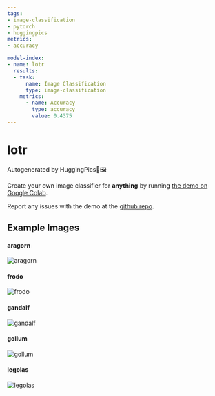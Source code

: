 ```yaml
---
tags:
- image-classification
- pytorch
- huggingpics
metrics:
- accuracy

model-index:
- name: lotr
  results:
  - task:
      name: Image Classification
      type: image-classification
    metrics:
      - name: Accuracy
        type: accuracy
        value: 0.4375
---
```


# lotr


Autogenerated by HuggingPics🤗🖼️

Create your own image classifier for **anything** by running [the demo on Google Colab](https://colab.research.google.com/github/nateraw/huggingpics/blob/main/HuggingPics.ipynb).

Report any issues with the demo at the [github repo](https://github.com/nateraw/huggingpics).


## Example Images


#### aragorn

![aragorn](images/aragorn.jpg)

#### frodo

![frodo](images/frodo.jpg)

#### gandalf

![gandalf](images/gandalf.jpg)

#### gollum

![gollum](images/gollum.jpg)

#### legolas

![legolas](images/legolas.jpg)